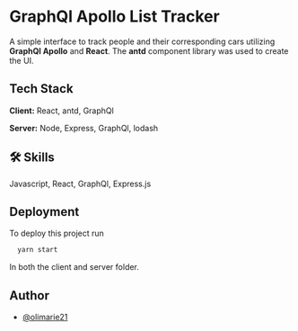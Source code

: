 # GraphQl Apollo List Tracker

A simple interface to track people and their corresponding cars utilizing **GraphQl Apollo** and **React**. The **antd** component library was used to create the UI.


## Tech Stack

**Client:** React, antd, GraphQl

**Server:** Node, Express, GraphQl, lodash


## 🛠 Skills
Javascript, React, GraphQl, Express.js


## Deployment

To deploy this project run

```bash
  yarn start
```
In both the client and server folder.


## Author

- [@olimarie21](https://github.com/olimarie21)
